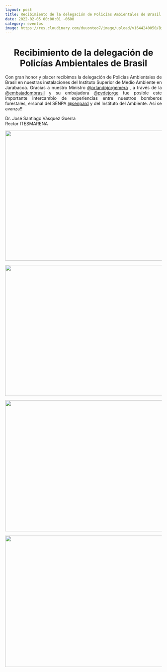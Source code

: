 ```yaml
---
layout: post
title: Recibimiento de la delegación de Policías Ambientales de Brasil
date: 2022-02-05 00:00:01 -0600
category: eventos
image: https://res.cloudinary.com/duuonteo7/image/upload/v1644240050/Bienvenida%202da%20promocion/MIlitares%20brasil/273605396_486354912922471_1278439356640428422_n.jpg
---
```


<h1 style="text-align: center;"><span class="">Recibimiento de la delegaci&oacute;n de Polic&iacute;as Ambientales de Brasil</span></h1>
<p style="text-align: justify;"><span class="">Con gran honor y placer recibimos la delegaci&oacute;n de Polic&iacute;as Ambientales de Brasil en nuestras instalaciones del Instituto Superior de Medio Ambiente en Jarabacoa. Gracias a nuestro Ministro <a class="notranslate" href="https://www.instagram.com/orlandojorgemera/" tabindex="0">@orlandojorgemera</a> , a trav&eacute;s de la <a class="notranslate" href="https://www.instagram.com/embajadombrasil/" tabindex="0">@embajadombrasil</a> y su embajadora <a class="notranslate" href="https://www.instagram.com/pvdejorge/" tabindex="0">@pvdejorge</a> fue posible este importante intercambio de experiencias entre nuestros bomberos forestales, ersonal del SENPA <a class="notranslate" href="https://www.instagram.com/senpard/" tabindex="0">@senpard</a> y del Instituto del Ambiente. As&iacute; se avanza!!</span></p>
<p><span class=""></span></p>
<p><span class="">Dr. Jos&eacute; Santiago V&aacute;squez Guerra<br />Rector ITESMARENA</span></p>
<p style="text-align: center;"><span class=""><img src="https://res.cloudinary.com/duuonteo7/image/upload/v1644240051/Bienvenida%202da%20promocion/MIlitares%20brasil/273396199_311051347649097_7729308855901546445_n.jpg" alt="" width="800" height="419" /></span></p>
<p style="text-align: center;"><span class=""></span></p>
<p style="text-align: center;"><span class=""><img src="https://res.cloudinary.com/duuonteo7/image/upload/v1644240051/Bienvenida%202da%20promocion/MIlitares%20brasil/273220668_230441409296471_9005950556307235705_n.jpg" alt="" width="800" height="422" /></span></p>
<p style="text-align: center;"><span class=""><img src="https://res.cloudinary.com/duuonteo7/image/upload/v1644240051/Bienvenida%202da%20promocion/MIlitares%20brasil/273369732_528796081672885_3341314711194812983_n.jpg" alt="" width="800" height="422" /></span></p>
<p style="text-align: center;"><span class=""><img src="https://res.cloudinary.com/duuonteo7/image/upload/v1644240050/Bienvenida%202da%20promocion/MIlitares%20brasil/273605396_486354912922471_1278439356640428422_n.jpg" alt="" width="800" height="423" /></span></p>
<p style="text-align: center;"><span class=""></span></p>
<p style="text-align: center;"><span class=""></span></p>

